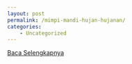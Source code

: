 ```yaml
---
layout: post
permalink: /mimpi-mandi-hujan-hujanan/
categories:
    - Uncategorized
---
```


[Baca Selengkapnya](/01)